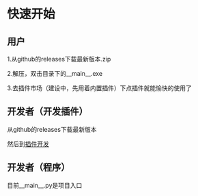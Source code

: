 快速开始
============

用户
---------------------

1.从github的releases下载最新版本.zip

2.解压，双击目录下的__main__.exe

3.去插件市场（建设中，先用着内置插件）下点插件就能愉快的使用了


开发者（开发插件）
---------------------

从github的releases下载最新版本

然后到[插件开发](plugin_dev.html)

开发者（程序）
---------------------

目前__main__.py是项目入口